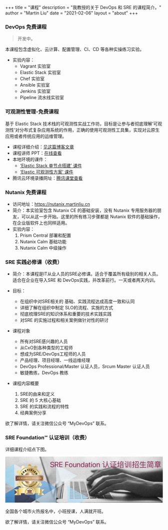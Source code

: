+++
title = "课程"
description = "我教授的关于 DevOps 和 SRE 的课程简介。"
author = "Martin Liu"
date = "2021-02-06"
layout = "about"
+++


### DevOps 免费课程

> 开发中。

本课程包含虚拟化、云计算、配置管理、CI、CD 等各种实操练习实验。

- 实验内容：
  - Vagrant 实验室
  - Elastic Stack 实验室
  - Chef 实验室
  - Ansible 实验室
  - Jenkins 实验室
  - Pipeline 流水线实验室


### 可观测性管理-免费课程

基于 Elastic Stack 技术栈的可观测性实战工作坊，目标是让参与者彻底理解‘可观测性’对分布式复杂应用系统的作用，正确的使用可观测性工具集，实现对云原生应用或者传统应用的运维管理。

- 课程详细介绍：[见这篇博客文章](https://martinliu.cn/blog/workshop-elastic-observability/)
- 课程讲师 PPT：[在线查看](https://docs.qq.com/slide/DUGRzYVVTU3ZxblBP)
- 本地环境的课件：
  - [‘Elastic Stack 单节点搭建’ 课件](https://elk-workshop.github.io/codelabs/one-nodes-es-server/#0)
  - [‘Elastic 可观测性方案’ 课件](https://elk-workshop.github.io/codelabs/elastic-observability-foundation/#0)
- 腾讯云环境录播网址：[腾讯课堂查看](https://cloud.tencent.com/developer/salon/live-1304)



### Nutanix 免费课程

- 访问地址：https://nutanix.martinliu.cn
- 简介：本实验室包含 Nutanix CE 的基础安装，没有 Nutanix 专用服务器的朋友，可以从这一步开始。这里的所有练习步骤都是 Nutanix 软件的基础操作，在企业版软件上也同样适用。
- 实验内容：
  1. Prism Central 部署和配置
  2. Nutanix Calm 基础功能
  3. Nutanix Calm 中级操作



### SRE 实践必修课（收费）

- 简介：本课程是IT从业人员的SRE必修课。适合于覆盖所有级别的相关人员。适合在企业在导入SRE 和 DevOps实践，并改革前行。一天或者两天内训。

- 目标：
  -	在组织中对SRE相关的 基础、实践流程达成高度一致和认同
  -	详细了解在组织中制定 SLO的流程、实施的方式
  -	彻底梳理SRE的知识体系和重要的技术实践实践
  -	对SRE 的实施过程和相关案例做针对性的研讨

- 课程对象
  -	所有对SRE感兴趣的人员
  -	从CxO到各种类型的工程师
  -	想成为SRE/DevOps工程师的人员
  -	产品经理、项目经理、一线运维经理
  -	DevOps Professional/Master 认证人员，Srcum Master 认证人员
  -	敏捷教练，DevOps 教练

- 课程内容概要
  1. SRE的由来和定义
  2. SRE 的 5 大核心基础
  3. SRE 的实践和流程的特性
  4. 经典案例分享

欲了解详情，请关注微信公众号 “MyDevOps” 联系。

### SRE Foundation℠ 认证培训（收费）

详细课程介绍点下图。

[![](/images/sref-zs.jpg)](https://mp.weixin.qq.com/s/LqRJfXWdm0yOlEwUa3qDDg) 

全国各个城市火热报名中，小班授课，人满就开班。

欲了解详情，请关注微信公众号 “MyDevOps” 联系。



